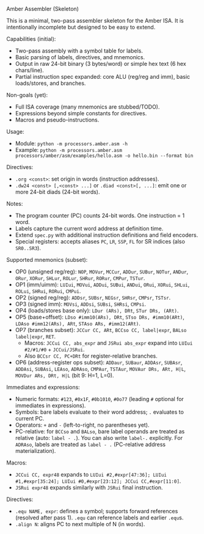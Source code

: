 Amber Assembler (Skeleton)

This is a minimal, two-pass assembler skeleton for the Amber ISA.
It is intentionally incomplete but designed to be easy to extend.

Capabilities (initial):
- Two-pass assembly with a symbol table for labels.
- Basic parsing of labels, directives, and mnemonics.
- Output in raw 24-bit binary (3 bytes/word) or simple hex text (6 hex chars/line).
- Partial instruction spec expanded: core ALU (reg/reg and imm), basic loads/stores, and branches.

Non-goals (yet):
- Full ISA coverage (many mnemonics are stubbed/TODO).
- Expressions beyond simple constants for directives.
- Macros and pseudo-instructions.

Usage:
- Module: `python -m processors.amber.asm -h`
- Example: `python -m processors.amber.asm processors/amber/asm/examples/hello.asm -o hello.bin --format bin`

Directives:
- `.org <const>`: set origin in words (instruction addresses).
- `.dw24 <const> [,<const> ...]` or `.diad <const>[, ...]`: emit one or more 24-bit diads (24-bit words).

Notes:
- The program counter (PC) counts 24-bit words. One instruction = 1 word.
- Labels capture the current word address at definition time.
- Extend `spec.py` with additional instruction definitions and field encoders.
- Special registers: accepts aliases `PC`, `LR`, `SSP`, `FL` for SR indices (also `SR0..SR3`).

Supported mnemonics (subset):
- OP0 (unsigned reg/reg): `NOP`, `MOVur`, `MCCur`, `ADDur`, `SUBur`, `NOTur`, `ANDur`, `ORur`, `XORur`, `SHLur`, `ROLur`, `SHRur`, `RORur`, `CMPur`, `TSTur`.
- OP1 (imm/uimm): `LUIui`, `MOVui`, `ADDui`, `SUBui`, `ANDui`, `ORui`, `XORui`, `SHLui`, `ROLui`, `SHRui`, `RORui`, `CMPui`.
- OP2 (signed reg/reg): `ADDsr`, `SUBsr`, `NEGsr`, `SHRsr`, `CMPsr`, `TSTsr`.
- OP3 (signed imm): `MOVsi`, `ADDsi`, `SUBsi`, `SHRsi`, `CMPsi`.
- OP4 (loads/stores base only): `LDur (ARs), DRt`, `STur DRs, (ARt)`.
- OP5 (base+offset): `LDso #imm10(ARs), DRt`, `STso DRs, #imm10(ARt)`, `LDAso #imm12(ARs), ARt`, `STAso ARs, #imm12(ARt)`.
- OP7 (branches subset): `JCCur CC, ARt`, `BCCso CC, label|expr`, `BALso label|expr`, `RET`.
  - Macros: `JCCui CC, abs_expr` and `JSRui abs_expr` expand into `LUIui #2/#1/#0` + `JCCui/JSRui`.
  - Also `BCCsr CC, PC+DRt` for register-relative branches.
- OP6 (address-register ops subset): `ADDaur`, `SUBaur`, `ADDAsr`, `SUBAsr`, `ADDAsi`, `SUBAsi`, `LEAso`, `ADRAso`, `CMPAur`, `TSTAur`, `MOVAur DRs, ARt, H|L`, `MOVDur ARs, DRt, H|L` (bit 9: H=1, L=0).

Immediates and expressions:
- Numeric formats: `#123`, `#0x1F`, `#0b1010`, `#0o77` (leading `#` optional for immediates in expressions).
- Symbols: bare labels evaluate to their word address; `.` evaluates to current PC.
- Operators: `+` and `-` (left-to-right, no parentheses yet).
- PC-relative: for `BCCso` and `BALso`, bare label operands are treated as relative (auto: `label - .`). You can also write `label-.` explicitly.
  For `ADRAso`, labels are treated as `label - .` (PC-relative address materialization).

Macros:
- `JCCui CC, expr48` expands to `LUIui #2,#expr[47:36]; LUIui #1,#expr[35:24]; LUIui #0,#expr[23:12]; JCCui CC,#expr[11:0]`.
- `JSRui expr48` expands similarly with `JSRui` final instruction.

Directives:
- `.equ NAME, expr`: defines a symbol; supports forward references (resolved after pass 1). `.equ` can reference labels and earlier `.equ`s.
- `.align N`: aligns PC to next multiple of N (in words).
